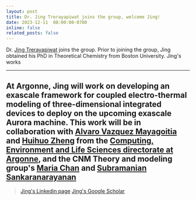 ```yaml
---
layout: post
title: Dr. Jing Trerayapiwat joins the group, welcome Jing! 
date: 2023-12-11  08:00:00-0700
inline: false
related_posts: false
---
```



Dr.  <a href="https://www.linkedin.com/in/kasidet-trerayapiwat-73b3917a/">Jing Trerayapiwat</a> joins the group. Prior to joining the group, Jing obtained his PhD in Theoretical Chemistry from  Boston University. Jing's works

---


At Argonne, Jing will work on developing an exascale framework for coupled electro-thermal modeling of three-dimensional integrated devices to deploy on the upcoming exascale Aurora machine. This work will be in collaboration with <a href="https://www.anl.gov/profile/alvaro-vazquez-mayagoitia">Alvaro Vazquez Mayagoitia</a> and <a href="https://www.alcf.anl.gov/about/people/huihuo-zheng">Huihuo Zheng</a> from the <a href="https://www.anl.gov/cels">Computing, Environment and Life Sciences directorate at Argonne</a>, and the CNM Theory and modeling group's <a href="https://www.anl.gov/profile/maria-k-chan">Maria Chan</a> and <a href="https://www.anl.gov/profile/subramanian-sankaranarayanan">Subramanian Sankaranarayanan</a> 
---

> <a href="https://www.linkedin.com/in/kasidet-trerayapiwat-73b3917a/">Jing's Linkedin page</a> 
> <a href="https://scholar.google.com/citations?user=HN5AfUgAAAAJ&hl=en">Jing's Google Scholar </a> 

